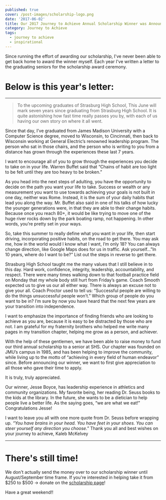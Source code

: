 ```yaml
---
published: true
cover: /post-images/scholarship-logo.png
date: '2017-06-02'
title: Our 2017 Journey to Achieve Annual Scholarship Winner was Announced Today!!
category: Journey to Achieve
tags:
  - journey to achieve
  - inspirational
---
```


Since running the effort of awarding our scholarship, I've never been able to get back home to award the winner myself. Each year I've written a letter to the graduating seniors for the scholarship award ceremony.

# **Below is this year's letter:**

---

> To the upcoming graduates of Strasburg High School, This June will mark seven years since graduating from Strasburg High School. It is quite astonishing how fast time really passes you by, with each of us having our own story on where it all went.

Since that day, I’ve graduated from James Madison University with a Computer Science degree, moved to Wisconsin, to Cincinnati, then back to Wisconsin working at General Electric’s renowned leadership program. The person who sat in those chairs, and the person who is writing to you from a distance has grown through the experiences these last 7 years.

I want to encourage all of you to grow through the experiences you decide to take on in your life. Warren Buffet said that “Chains of habit are too light to be felt until they are too heavy to be broken.”

As you head into the next steps of adulting, you have the opportunity to decide on the path you want your life to take. Success or wealth or any measurement you want to use towards achieving your goals is not built in one day, neither was Rome. Instead, it is the sum of your daily habits that lead you along the way. Mr. Buffet also said in one of his talks of how lucky the younger generations were, in that they are able to their change habits. Because once you reach 80+, it would be like trying to move one of the huge river rocks down by the park boating ramp, not happening. In other words, you’re pretty set in your ways.

So, take this summer to really define what you want in your life, then start driving, incorporating positive habits, on the road to get there. You may ask me, how in the world would I know what I want, I’m only 18? You can always change direction, like Google Maps does for us in traffic. Ask yourself…”In 10 years, where do I want to be?” List out the steps in reverse to get there.

Strasburg High School taught me the many values that I still believe in to this day. Hard work, confidence, integrity, leadership, accountability, and respect. There were many times walking down to that football practice field on Monday that my whole body still hurt from Friday’s game. Coach Smooth expected us to give us our all either way. There is always an excuse not to give your all. Coach Proctor used to tell us: “Successful people are willing to do the things unsuccessful people won’t.” Which group of people do you want to be in? I’m sure by now you have heard that the next few years are your transition into independence.

I want to emphasize the importance of finding friends who are looking to achieve as you are, because it is easy to be distracted by those who are not. I am grateful for my fraternity brothers who helped me write many pages in my transition chapter, helping me grow as a person, and achiever.

With the help of these gentlemen, we have been able to raise money to fund our third annual scholarship to a senior at SHS. Our chapter was founded on JMU’s campus in 1985, and has been helping to improve the community, while living up to the motto of “achieving in every field of human endeavor” since. Before announcing our winner, we want to first give appreciation to all those who gave their time to apply.

It is truly, truly appreciated.

Our winner, Jesse Boyce, has leadership experience in athletics and community organizations. My favorite being, her reading Dr. Seuss books to the kids at the library. In the future, she wants to be a dietician to help people live a better life. As the saying goes, “we are what we eat!” Congratulations Jesse!

I want to leave you all with one more quote from Dr. Seuss before wrapping up. _“You have brains in your head. You have feet in your shoes. You can steer yourself any direction you choose.”_ Thank you all and best wishes on your journey to achieve, Kaleb McKelvey

---

# There's still time!

We don't actually send the money over to our scholarship winner until August/September time frame. If you're interested in helping take it from $250 to $500 -> donate on the [scholarship page](https://kalebmckelvey.com/journey-to-achieve/scholarship/)!

Have a great weekend!!
